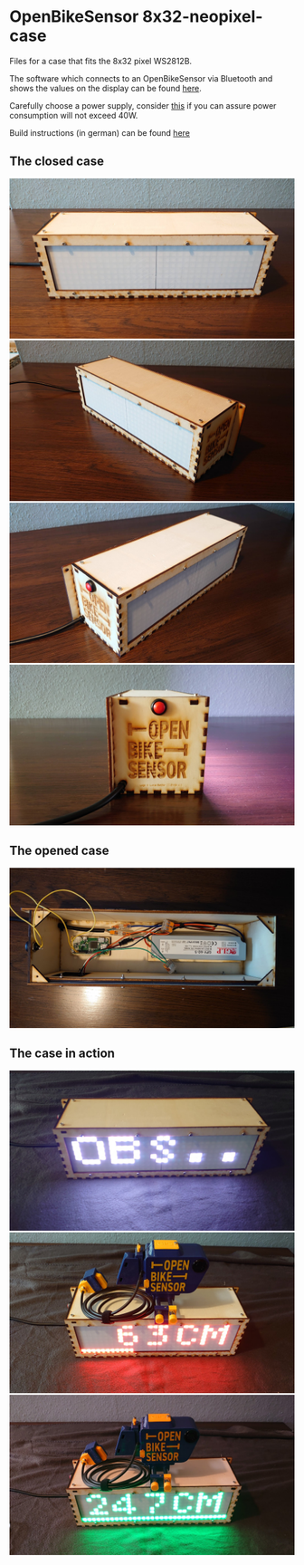 # OpenBikeSensor 8x32-neopixel-case

Files for a case that fits the 8x32 pixel WS2812B.

The software which connects to an OpenBikeSensor via Bluetooth and shows the values on the display can be found [here](https://git.chaotikum.org/malte/openbikesensor-neopixel). 

Carefully choose a power supply, consider [this](https://www.reichelt.de/led-netzteil-40-w-5-v-dc-8-a-ip67-glp-gpv-60-5-p247116.html) if you can assure power consumption will not exceed 40W.

Build instructions (in german) can be found [here](https://md.dennis-boldt.de/e7RjfgLORk20s4eOPV2OUQ)

## The closed case

![Front view](images/DSC_7440.JPG)
![Front and side view](images/DSC_7438.JPG)
![Front and side view](images/DSC_7439.JPG)
![Side View](images/DSC_7445.JPG)

## The opened case

![Drag Racing](images/DSC_7441.JPG)

## The case in action 

![No OpenBikeSensor connected](images/DSC_7455.JPG)
![OpenBikeSensor is connected and distance is shown in red](images/DSC_7453.JPG)
![OpenBikeSensor is connected and distance is shown in green](images/DSC_7454.JPG)
